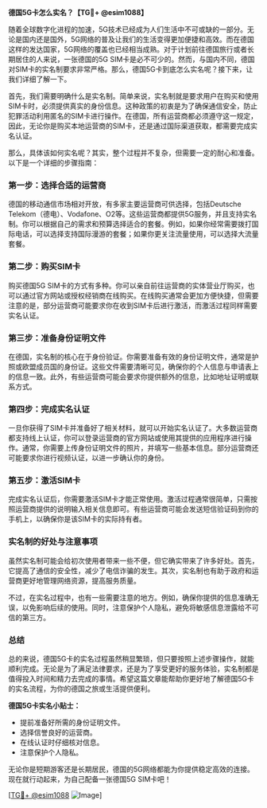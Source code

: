 **德国5G卡怎么实名？【TG💪+ @esim1088】**

随着全球数字化进程的加速，5G技术已经成为人们生活中不可或缺的一部分。无论是国内还是国外，5G网络的普及让我们的生活变得更加便捷和高效。而在德国这样的发达国家，5G网络的覆盖也已经相当成熟。对于计划前往德国旅行或者长期居住的人来说，一张德国的5G SIM卡是必不可少的。然而，与国内不同，德国对SIM卡的实名制要求非常严格。那么，德国5G卡到底怎么实名呢？接下来，让我们详细了解一下。

首先，我们需要明确什么是实名制。简单来说，实名制就是要求用户在购买和使用SIM卡时，必须提供真实的身份信息。这种政策的初衷是为了确保通信安全，防止犯罪活动利用匿名的SIM卡进行操作。在德国，所有运营商都必须遵守这一规定，因此，无论你是购买本地运营商的SIM卡，还是通过国际渠道获取，都需要完成实名认证。

那么，具体该如何实名呢？其实，整个过程并不复杂，但需要一定的耐心和准备。以下是一个详细的步骤指南：

### 第一步：选择合适的运营商

德国的移动通信市场相对开放，有多家主要运营商可供选择，包括Deutsche Telekom（德电）、Vodafone、O2等。这些运营商都提供5G服务，并且支持实名制。你可以根据自己的需求和预算选择适合的套餐。例如，如果你经常需要拨打国际电话，可以选择支持国际漫游的套餐；如果你更关注流量使用，可以选择大流量套餐。

### 第二步：购买SIM卡

购买德国5G SIM卡的方式有多种。你可以亲自前往运营商的实体营业厅购买，也可以通过官方网站或授权经销商在线购买。在线购买通常会更加方便快捷，但需要注意的是，部分运营商可能要求你在收到SIM卡后进行激活，而激活过程同样需要实名认证。

### 第三步：准备身份证明文件

在德国，实名制的核心在于身份验证。你需要准备有效的身份证明文件，通常是护照或欧盟成员国的身份证。这些文件需要清晰可见，确保你的个人信息与申请表上的信息一致。此外，有些运营商可能会要求你提供额外的信息，比如地址证明或联系方式。

### 第四步：完成实名认证

一旦你获得了SIM卡并准备好了相关材料，就可以开始实名认证了。大多数运营商都支持线上认证，你可以登录运营商的官方网站或使用其提供的应用程序进行操作。通常，你需要上传身份证明文件的照片，并填写一些基本信息。部分运营商还可能要求你进行视频认证，以进一步确认你的身份。

### 第五步：激活SIM卡

完成实名认证后，你需要激活SIM卡才能正常使用。激活过程通常很简单，只需按照运营商提供的说明输入相关信息即可。有些运营商可能会发送短信验证码到你的手机上，以确保你是该SIM卡的实际持有者。

### 实名制的好处与注意事项

虽然实名制可能会给初次使用者带来一些不便，但它确实带来了许多好处。首先，它提高了通信的安全性，减少了电信诈骗的发生。其次，实名制也有助于政府和运营商更好地管理网络资源，提高服务质量。

不过，在实名过程中，也有一些需要注意的地方。例如，确保你提供的信息准确无误，以免影响后续的使用。同时，注意保护个人隐私，避免将敏感信息泄露给不可信的第三方。

### 总结

总的来说，德国5G卡的实名过程虽然稍显繁琐，但只要按照上述步骤操作，就能顺利完成。无论是为了满足法律要求，还是为了享受更好的服务体验，实名制都是值得投入时间和精力去完成的事情。希望这篇文章能帮助你更好地了解德国5G卡的实名流程，为你的德国之旅或生活提供便利。

**德国5G卡实名小贴士：**
- 提前准备好所需的身份证明文件。
- 选择信誉良好的运营商。
- 在线认证时仔细核对信息。
- 注意保护个人隐私。

无论你是短期游客还是长期居民，德国的5G网络都能为你提供稳定高效的连接。现在就行动起来，为自己配备一张德国5G SIM卡吧！

[[TG💪+ @esim1088](https://t.me/s/esim1088) ![Image](https://i.postimg.cc/4NQfJmqS/Snipaste-2025-05-13-00-14-12.png)]